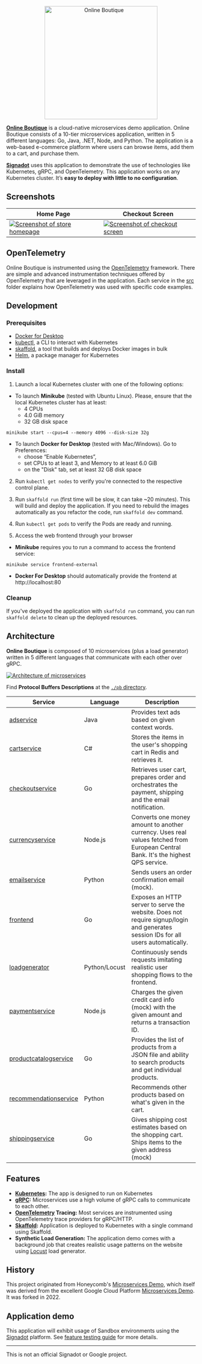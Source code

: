 <p align="center">
<img src="src/frontend/static/icons/Hipster_HeroLogoCyan.svg" width="300" alt="Online Boutique" />
</p>


**[Online Boutique](https://microservices.honeydemo.io)** is a cloud-native
microservices demo application. Online Boutique consists of a 10-tier
microservices application, written in 5 different languages: Go, Java, .NET,
Node, and Python. The application is a web-based e-commerce platform where users
can browse items, add them to a cart, and purchase them.

**[Signadot](https://signadot.com)** uses this application to demonstrate the
use of technologies like Kubernetes, gRPC, and OpenTelemetry. This application
works on any Kubernetes cluster. It’s **easy to deploy with little to no
configuration**.

## Screenshots

| Home Page                                                                                                               | Checkout Screen                                                                                                          |
|-------------------------------------------------------------------------------------------------------------------------|--------------------------------------------------------------------------------------------------------------------------|
| [![Screenshot of store homepage](./docs/img/online-boutique-frontend-1.png)](./docs/img/online-boutique-frontend-1.png) | [![Screenshot of checkout screen](./docs/img/online-boutique-frontend-2.png)](./docs/img/online-boutique-frontend-2.png) |

## OpenTelemetry

Online Boutique is instrumented using the
[OpenTelemetry](https://opentelemetry.io) framework. There are simple and
advanced instrumentation techniques offered by OpenTelemetry that are leveraged
in the application. Each service in the [src](./src) folder explains how
OpenTelemetry was used with specific code examples.

## Development

### Prerequisites

- [Docker for Desktop](https://www.docker.com/products/docker-desktop)
- [kubectl](https://kubernetes.io/docs/tasks/tools/#kubectl), a CLI to interact
  with Kubernetes
- [skaffold]( https://skaffold.dev/docs/install/), a tool that builds and
  deploys Docker images in bulk
- [Helm](https://helm.sh), a package manager for Kubernetes

### Install

1. Launch a local Kubernetes cluster with one of the following options:

- To launch **Minikube** (tested with Ubuntu Linux). Please, ensure that the
  local Kubernetes cluster has at least:
    - 4 CPUs
    - 4.0 GiB memory
    - 32 GB disk space
```shell
minikube start --cpus=4 --memory 4096 --disk-size 32g
```

- To launch **Docker for Desktop** (tested with Mac/Windows). Go to Preferences:
    - choose “Enable Kubernetes”,
    - set CPUs to at least 3, and Memory to at least 6.0 GiB
    - on the "Disk" tab, set at least 32 GB disk space

2. Run `kubectl get nodes` to verify you're connected to the respective control
   plane.

3. Run `skaffold run` (first time will be slow, it can take ~20 minutes). This
   will build and deploy the application. If you need to rebuild the images
   automatically as you refactor the code, run `skaffold dev` command.

4. Run `kubectl get pods` to verify the Pods are ready and running.

5. Access the web frontend through your browser

- **Minikube** requires you to run a command to access the frontend service:
```shell
minikube service frontend-external
```

- **Docker For Desktop** should automatically provide the frontend at
  http://localhost:80


### Cleanup

If you've deployed the application with `skaffold run` command, you can run
`skaffold delete` to clean up the deployed resources.

## Architecture

**Online Boutique** is composed of 10 microservices (plus a load generator)
written in 5 different languages that communicate with each other over gRPC.

[![Architecture of
microservices](./docs/img/architecture-diagram.png)](./docs/img/architecture-diagram.png)

Find **Protocol Buffers Descriptions** at the [`./pb` directory](./pb).

| Service                                              | Language      | Description                                                                                                                       |
|------------------------------------------------------|---------------|-----------------------------------------------------------------------------------------------------------------------------------|
| [adservice](./src/adservice)                         | Java          | Provides text ads based on given context words.                                                                                   |
| [cartservice](./src/cartservice)                     | C#            | Stores the items in the user's shopping cart in Redis and retrieves it.                                                           |
| [checkoutservice](./src/checkoutservice)             | Go            | Retrieves user cart, prepares order and orchestrates the payment, shipping and the email notification.                            |
| [currencyservice](./src/currencyservice)             | Node.js       | Converts one money amount to another currency. Uses real values fetched from European Central Bank. It's the highest QPS service. |
| [emailservice](./src/emailservice)                   | Python        | Sends users an order confirmation email (mock).                                                                                   |
| [frontend](./src/frontend)                           | Go            | Exposes an HTTP server to serve the website. Does not require signup/login and generates session IDs for all users automatically. |
| [loadgenerator](./src/loadgenerator)                 | Python/Locust | Continuously sends requests imitating realistic user shopping flows to the frontend.                                              |
| [paymentservice](./src/paymentservice)               | Node.js       | Charges the given credit card info (mock) with the given amount and returns a transaction ID.                                     |
| [productcatalogservice](./src/productcatalogservice) | Go            | Provides the list of products from a JSON file and ability to search products and get individual products.                        |
| [recommendationservice](./src/recommendationservice) | Python        | Recommends other products based on what's given in the cart.                                                                      |
| [shippingservice](./src/shippingservice)             | Go            | Gives shipping cost estimates based on the shopping cart. Ships items to the given address (mock)                                 |

## Features

- **[Kubernetes](https://kubernetes.io):** The app is designed to run on
  Kubernetes
- **[gRPC](https://grpc.io):** Microservices use a high volume of gRPC calls to
  communicate to each other.
- **[OpenTelemetry](https://opentelemetry.io/) Tracing:** Most services are
  instrumented using OpenTelemetry trace providers for gRPC/HTTP.
- **[Skaffold](https://skaffold.dev):** Application is deployed to Kubernetes
  with a single command using Skaffold.
- **Synthetic Load Generation:** The application demo comes with a background
  job that creates realistic usage patterns on the website using
  [Locust](https://locust.io/) load generator.

## History

This project originated from Honeycomb's [Microservices
Demo](https://github.com/honeycombio/microservices-demo/), which itself was
derived from the excellent Google Cloud Platform [Microservices
Demo](https://github.com/GoogleCloudPlatform/microservices-demo). It was forked
in 2022.

## Application demo

This application will exhibit usage of Sandbox environments using the
[Signadot](https://signadot.com) platform. See [feature testing
guide](https://github.com/signadot/microservices-demo/blob/main/docs/feature-testing.md)
for more details.


---

This is not an official Signadot or Google project.
